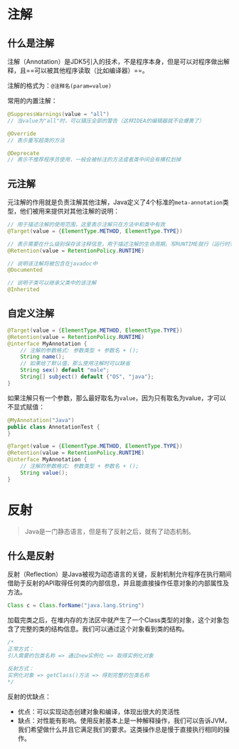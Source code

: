 # 注解

## 什么是注解

注解（Annotation）是JDK5引入的技术，不是程序本身，但是可以对程序做出解释，且==可以被其他程序读取（比如编译器）==。

注解的格式为：`@注释名(param=value)`



常用的内置注解：

```java
@SuppressWarnings(value = "all")
// 当value为"all"时，可以镇压全部的警告（这样IDEA的编辑器就不会爆黄了）

@Override
// 表示重写超类的方法

@Deprecate
// 表示不推荐程序员使用，一般会被标注的方法或者类中间会有横杠划掉
```



## 元注解

元注解的作用就是负责注解其他注解，Java定义了4个标准的`meta-annotation`类型，他们被用来提供对其他注解的说明：

```java
// 用于描述注解的使用范围，这里表示注解只在方法中和类中有效
@Target(value = {ElementType.METHOD, ElementType.TYPE})

// 表示需要在什么级别保存该注释信息，用于描述注解的生命周期。写RUNTIME就行（运行时范围是最大的）。
@Retention(value = RetentionPolicy.RUNTIME)

// 说明该注解将被包含在javadoc中
@Documented

// 说明子类可以继承父类中的该注解
@Inherited

```



## 自定义注解

```java
@Target(value = {ElementType.METHOD, ElementType.TYPE})
@Retention(value = RetentionPolicy.RUNTIME)
@interface MyAnnotation {
    // 注解的参数格式: 参数类型 + 参数名 + ();
    String name();
    // 如果给了默认值，那么使用注解时可以缺省
    String sex() default "male";
    String[] subject() default {"OS", "java"};
}
```



如果注解只有一个参数，那么最好取名为`value`，因为只有取名为value，才可以不显式赋值：

```java
@MyAnnotation("Java")
public class AnnotationTest {
}

@Target(value = {ElementType.METHOD, ElementType.TYPE})
@Retention(value = RetentionPolicy.RUNTIME)
@interface MyAnnotation {
    // 注解的参数格式: 参数类型 + 参数名 + ();
    String value();
}
```





# 反射

> Java是一门静态语言，但是有了反射之后，就有了动态机制。

## 什么是反射

反射（Reflection）是Java被视为动态语言的关键，反射机制允许程序在执行期间借助于反射的API取得任何类的内部信息，并且能直接操作任意对象的内部属性及方法。

```java
Class c = Class.forName("java.lang.String")
```

加载完类之后，在堆内存的方法区中就产生了一个Class类型的对象，这个对象包含了完整的类的结构信息。我们可以通过这个对象看到类的结构。

```java
/*
正常方式：
引入需要的包类名称 => 通过new实例化 => 取得实例化对象

反射方式：
实例化对象 => getClass()方法 => 得到完整的包类名称
*/
```



反射的优缺点：

- 优点：可以实现动态创建对象和编译，体现出很大的灵活性
- 缺点：对性能有影响。使用反射基本上是一种解释操作，我们可以告诉JVM，我们希望做什么并且它满足我们的要求。这类操作总是慢于直接执行相同的操作。
